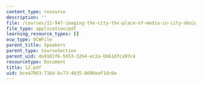 ```yaml
---
content_type: resource
description: ''
file: /courses/11-947-imaging-the-city-the-place-of-media-in-city-design-and-development-fall-1998/bcea7063716dbc734b356696eaf1dc6e_12.pdf
file_type: application/pdf
learning_resource_types: []
ocw_type: OCWFile
parent_title: Speakers
parent_type: CourseSection
parent_uid: da9183f6-5953-3264-ec2a-bb61d7ca97c4
resourcetype: Document
title: 12.pdf
uid: bcea7063-716d-bc73-4b35-6696eaf1dc6e
---
```

